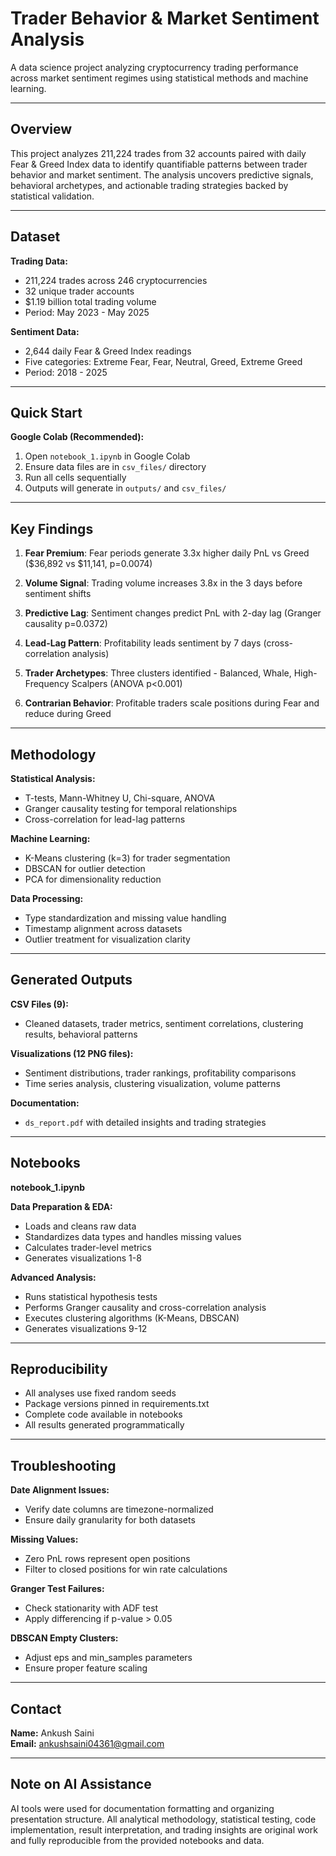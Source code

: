 # Trader Behavior & Market Sentiment Analysis

A data science project analyzing cryptocurrency trading performance across market sentiment regimes using statistical methods and machine learning.

---

## Overview

This project analyzes 211,224 trades from 32 accounts paired with daily Fear & Greed Index data to identify quantifiable patterns between trader behavior and market sentiment. The analysis uncovers predictive signals, behavioral archetypes, and actionable trading strategies backed by statistical validation.

---

## Dataset

**Trading Data:**
- 211,224 trades across 246 cryptocurrencies
- 32 unique trader accounts
- $1.19 billion total trading volume
- Period: May 2023 - May 2025

**Sentiment Data:**
- 2,644 daily Fear & Greed Index readings
- Five categories: Extreme Fear, Fear, Neutral, Greed, Extreme Greed
- Period: 2018 - 2025


---

## Quick Start

**Google Colab (Recommended):**
1. Open `notebook_1.ipynb`  in Google Colab
2. Ensure data files are in `csv_files/` directory
3. Run all cells sequentially
4. Outputs will generate in `outputs/` and `csv_files/`


---

## Key Findings

1. **Fear Premium**: Fear periods generate 3.3x higher daily PnL vs Greed ($36,892 vs $11,141, p=0.0074)

2. **Volume Signal**: Trading volume increases 3.8x in the 3 days before sentiment shifts

3. **Predictive Lag**: Sentiment changes predict PnL with 2-day lag (Granger causality p=0.0372)

4. **Lead-Lag Pattern**: Profitability leads sentiment by 7 days (cross-correlation analysis)

5. **Trader Archetypes**: Three clusters identified - Balanced, Whale, High-Frequency Scalpers (ANOVA p<0.001)

6. **Contrarian Behavior**: Profitable traders scale positions during Fear and reduce during Greed

---

## Methodology

**Statistical Analysis:**
- T-tests, Mann-Whitney U, Chi-square, ANOVA
- Granger causality testing for temporal relationships
- Cross-correlation for lead-lag patterns

**Machine Learning:**
- K-Means clustering (k=3) for trader segmentation
- DBSCAN for outlier detection
- PCA for dimensionality reduction

**Data Processing:**
- Type standardization and missing value handling
- Timestamp alignment across datasets
- Outlier treatment for visualization clarity

---

## Generated Outputs

**CSV Files (9):**
- Cleaned datasets, trader metrics, sentiment correlations, clustering results, behavioral patterns

**Visualizations (12 PNG files):**
- Sentiment distributions, trader rankings, profitability comparisons
- Time series analysis, clustering visualization, volume patterns

**Documentation:**
- `ds_report.pdf` with detailed insights and trading strategies

---

## Notebooks

**notebook_1.ipynb**

**Data Preparation & EDA:**
- Loads and cleans raw data
- Standardizes data types and handles missing values
- Calculates trader-level metrics
- Generates visualizations 1-8

**Advanced Analysis:**
- Runs statistical hypothesis tests
- Performs Granger causality and cross-correlation analysis
- Executes clustering algorithms (K-Means, DBSCAN)
- Generates visualizations 9-12

---

## Reproducibility

- All analyses use fixed random seeds
- Package versions pinned in requirements.txt
- Complete code available in notebooks
- All results generated programmatically

---

## Troubleshooting

**Date Alignment Issues:**
- Verify date columns are timezone-normalized
- Ensure daily granularity for both datasets

**Missing Values:**
- Zero PnL rows represent open positions
- Filter to closed positions for win rate calculations

**Granger Test Failures:**
- Check stationarity with ADF test
- Apply differencing if p-value > 0.05

**DBSCAN Empty Clusters:**
- Adjust eps and min_samples parameters
- Ensure proper feature scaling

---

## Contact

**Name:** Ankush Saini  
**Email:** ankushsaini04361@gmail.com  

---

## Note on AI Assistance

AI tools were used for documentation formatting and organizing presentation structure. All analytical methodology, statistical testing, code implementation, result interpretation, and trading insights are original work and fully reproducible from the provided notebooks and data.





